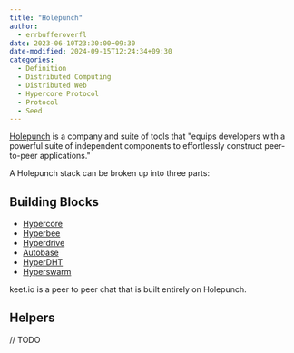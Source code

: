```yaml
---
title: "Holepunch"
author:
  - errbufferoverfl
date: 2023-06-10T23:30:00+09:30
date-modified: 2024-09-15T12:24:34+09:30
categories:
  - Definition
  - Distributed Computing
  - Distributed Web
  - Hypercore Protocol
  - Protocol
  - Seed
---
```


[Holepunch](https://github.com/holepunchto) is a company and suite of tools that "equips developers with a powerful suite of independent components to effortlessly construct peer-to-peer applications."

A Holepunch stack can be broken up into three parts:

## Building Blocks

- [Hypercore](hypercore.md)
- [Hyperbee](hyperbee.md)
- [Hyperdrive](hyperdrive.md)
- [Autobase](autobase.md)
- [HyperDHT](hyperdht.md)
- [Hyperswarm](hyperswarm.md)

keet.io is a peer to peer chat that is built entirely on Holepunch.

## Helpers

// TODO
